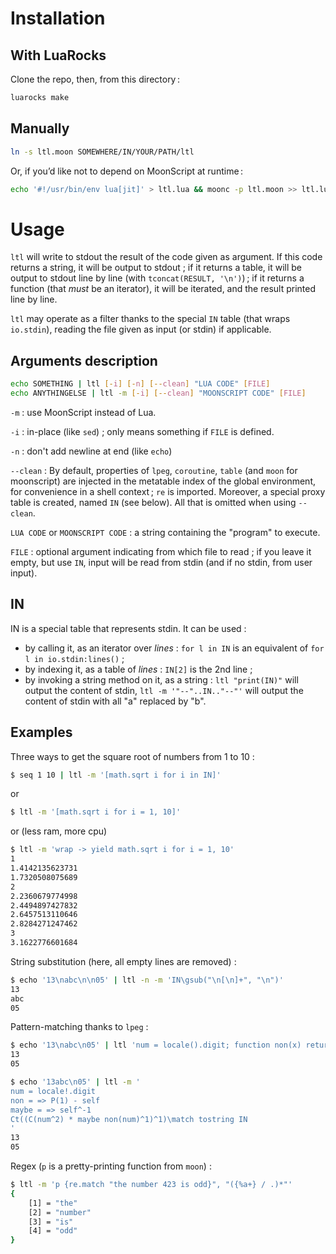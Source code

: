 # Installation

## With LuaRocks

Clone the repo, then, from this directory :

```sh
luarocks make
```

## Manually

```sh
ln -s ltl.moon SOMEWHERE/IN/YOUR/PATH/ltl
```

Or, if you’d like not to depend on MoonScript at runtime :

```sh
echo '#!/usr/bin/env lua[jit]' > ltl.lua && moonc -p ltl.moon >> ltl.lua && chmod +x ltl.lua [&& mv ltl.lua SOMEWHERE/IN/YOUR/PATH/ltl]
```

# Usage

`ltl` will write to stdout the result of the code given as argument.
If this code returns a string, it will be output to stdout ;
if it returns a table, it will be output to stdout line by line
(with `tconcat(RESULT, '\n')`) ; if it returns a function (that *must*
be an iterator), it will be iterated, and the result printed line by line.

`ltl` may operate as a filter thanks to the special `IN` table (that wraps
`io.stdin`), reading the file given as input (or stdin) if applicable.

## Arguments description

```sh
echo SOMETHING | ltl [-i] [-n] [--clean] "LUA CODE" [FILE]
echo ANYTHINGELSE | ltl -m [-i] [--clean] "MOONSCRIPT CODE" [FILE]
```

`-m` : use MoonScript instead of Lua.

`-i` : in-place (like `sed`) ; only means something if `FILE` is defined.

`-n` : don't add newline at end (like `echo`)

`--clean` : By default, properties of `lpeg`, `coroutine`, `table`
(and `moon` for moonscript) are injected in the metatable index of the global environment,
for convenience in a shell context ; `re` is imported.
Moreover, a special proxy table is created, named `IN` (see below).
All that is omitted when using `--clean`.

`LUA CODE` or `MOONSCRIPT CODE` : a string containing the "program" to execute.

`FILE` : optional argument indicating from which file to read ; if you leave it empty,
but use `IN`, input will be read from stdin (and if no stdin, from user input).

## IN

IN is a special table that represents stdin. It can be used :

- by calling it, as an iterator over *lines* : `for l in IN` is an equivalent of `for l in io.stdin:lines()` ;
- by indexing it, as a table of *lines* : `IN[2]` is the 2nd line ;
- by invoking a string method on it, as a string : `ltl "print(IN)"` will output the content of stdin, `ltl -m '"--"..IN.."--"'` will output the content of stdin with all "a" replaced by "b".

## Examples

Three ways to get the square root of numbers from 1 to 10 :

```sh
$ seq 1 10 | ltl -m '[math.sqrt i for i in IN]'
```
or
```sh
$ ltl -m '[math.sqrt i for i = 1, 10]'
```
or (less ram, more cpu)
```sh
$ ltl -m 'wrap -> yield math.sqrt i for i = 1, 10'
1
1.4142135623731
1.7320508075689
2
2.2360679774998
2.4494897427832
2.6457513110646
2.8284271247462
3
3.1622776601684
```

String substitution (here, all empty lines are removed) :

```sh
$ echo '13\nabc\n\n05' | ltl -n -m 'IN\gsub("\n[\n]+", "\n")'
13
abc
05
```

Pattern-matching thanks to `lpeg` :

```sh
$ echo '13\nabc\n05' | ltl 'num = locale().digit; function non(x) return P(1) - x end; function maybe(x) return x^-1 end; return Ct((C(num^2) * maybe(non(num)^1))^1):match(tostring(IN))'
13
05
```

```sh
$ echo '13abc\n05' | ltl -m '
num = locale!.digit
non = => P(1) - self
maybe = => self^-1
Ct((C(num^2) * maybe non(num)^1)^1)\match tostring IN
'
13
05
```

Regex (`p` is a pretty-printing function from `moon`) :

```sh
$ ltl -m 'p {re.match "the number 423 is odd}", "({%a+} / .)*"'
{
    [1] = "the"
    [2] = "number"
    [3] = "is"
    [4] = "odd"
}

```
